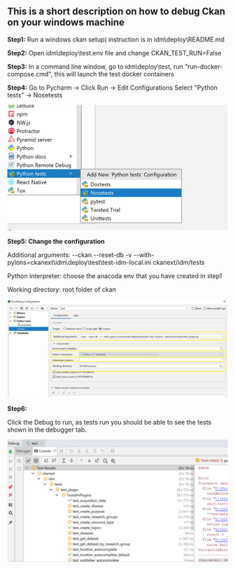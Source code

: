## This is a short description on how to debug Ckan on your windows machine ##

**Step1:**
Run a windows ckan setup( instruction is in idm\deploy\README.md

**Step2:**
Open idm\deploy\test\.env file and change CKAN\_TEST\_RUN=False

**Step3:**
In a command line window, go to idm\deploy\test, run "run-docker-compose.cmd", this will launch the test docker containers

**Step4:**
Go to Pycharm -> Click Run -> Edit Configurations 
Select "Python tests" -> Nosetests

![](./nose.png)

**Step5:
Change the configuration**

Additional arguments: --ckan --reset-db  -v --with-pylons=ckanext\idm\deploy\test\test-idm-local.ini  ckanext/idm/tests

Python interpreter: choose the anacoda env that you have created in step1

Working directory: root folder of ckan

![](./config.png)

**Step6:**

Click the Debug to run, as tests run you should be able to see the tests shown in the debugger tab. 

![](./tests.png)


